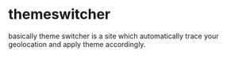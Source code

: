 # themeswitcher
basically theme switcher is a site which automatically trace your geolocation and apply theme accordingly.
